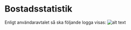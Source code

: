 # Bostadsstatistik

Enligt användaravtalet så ska följande logga visas:
![alt
text](https://bcdn.se/images/resources/booli_logo.png
"Booli")

